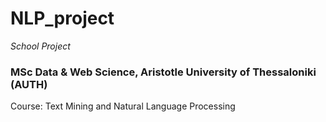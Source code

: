# NLP_project
*School Project*

### MSc Data & Web Science, Aristotle University of Thessaloniki (AUTH)

Course: Text Mining and Natural Language Processing
